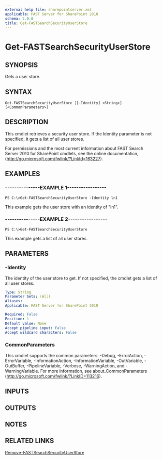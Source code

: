 ```yaml
---
external help file: sharepointserver.xml
applicable: FAST Server for SharePoint 2010
schema: 2.0.0
title: Get-FASTSearchSecurityUserStore
---
```


# Get-FASTSearchSecurityUserStore

## SYNOPSIS
Gets a user store.

## SYNTAX

```
Get-FASTSearchSecurityUserStore [[-Identity] <String>] [<CommonParameters>]
```

## DESCRIPTION
This cmdlet retrieves a security user store. If the Identity parameter is not specified, it gets a list of all user stores.

For permissions and the most current information about FAST Search Server 2010 for SharePoint cmdlets, see the online documentation, (http://go.microsoft.com/fwlink/?LinkId=163227).

## EXAMPLES

### ---------------EXAMPLE 1-----------------
```
PS C:\>Get-FASTSearchSecurityUserStore -Identity ln1
```

This example gets the user store with an identity of "ln1".

### ---------------EXAMPLE 2-----------------
```
PS C:\>Get-FASTSearchSecurityUserStore
```

This example gets a list of all user stores.

## PARAMETERS

### -Identity
The identity of the user store to get.
If not specified, the cmdlet gets a list of all user stores.

```yaml
Type: String
Parameter Sets: (All)
Aliases: 
Applicable: FAST Server for SharePoint 2010

Required: False
Position: 1
Default value: None
Accept pipeline input: False
Accept wildcard characters: False
```

### CommonParameters
This cmdlet supports the common parameters: -Debug, -ErrorAction, -ErrorVariable, -InformationAction, -InformationVariable, -OutVariable, -OutBuffer, -PipelineVariable, -Verbose, -WarningAction, and -WarningVariable. For more information, see about_CommonParameters (http://go.microsoft.com/fwlink/?LinkID=113216).

## INPUTS

## OUTPUTS

## NOTES

## RELATED LINKS

[Remove-FASTSearchSecurityUserStore](Remove-FASTSearchSecurityUserStore.md)

